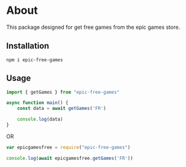 # About
This package designed for get free games from the epic games store.

## Installation

``npm i epic-free-games``

## Usage 

```typescript
import { getGames } from "epic-free-games"

async function main() {
    const data = await getGames('FR')

    console.log(data)
}
```
OR

```javascript
var epicgamesfree = require("epic-free-games")

console.log(await epicgamesfree.getGames('FR'))
```